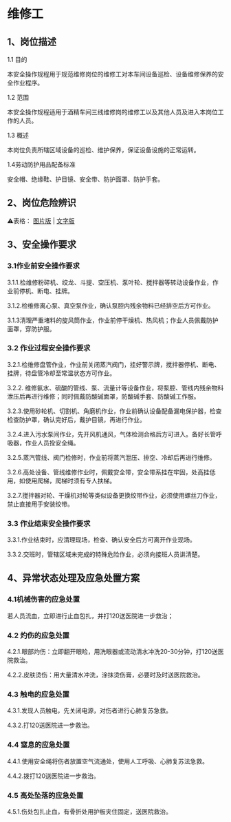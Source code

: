 # 维修工

## 1、岗位描述

1.1 目的

本安全操作规程用于规范维修岗位的维修工对本车间设备巡检、设备维修保养的安全作业程序。

1.2 范围

本安全操作规程适用于酒精车间三线维修岗的维修工以及其他人员及进入本岗位工作的人员。

1.3 概述

本岗位负责所辖区域设备的巡检、维护保养，保证设备设施的正常运转。

1.4劳动防护用品配备标准

安全帽、绝缘鞋、护目镜、安全带、防护面罩、防护手套。

## 2、岗位危险辨识

⚠️表格：
[图片版](../未分类/岗位危险辨识_图片版.md) | 
[文字版](../未分类/岗位危险辨识_文字版.md)

## 3、安全操作要求

### 3.1作业前安全操作要求

3.1.1.检维修粉碎机、绞龙、斗提、空压机、泵叶轮、搅拌器等转动设备作业，作业前停机、断电、挂牌。

3.1.2.检维修离心泵、真空泵作业，确认泵腔内残余物料已经排空后方可作业。

3.1.3清理严重堵料的旋风筒作业，作业前停干燥机、热风机；作业人员佩戴防护面罩，穿防护服。

### 3.2 作业过程安全操作要求

3.2.1.检维修盘管作业，作业前关闭蒸汽阀门，挂好警示牌，搅拌器停机、断电、挂牌，待盘管冷却至常温状态方可作业。

3.2.2. 维修氨水、硫酸的管线、泵、流量计等设备作业，将泵腔、管线内残余物料泄压后再进行维修；同时佩戴防酸碱面罩，防酸碱手套、防酸碱工作服。

3.2.3.使用砂轮机、切割机、角磨机作业，作业前确认设备配备漏电保护器，检查检查防护罩，确认完好后，戴护目镜，再进行作业。

3.2.4.进入污水泵间作业，先开风机通风，气体检测合格后方可进入。备好长管呼吸器，作业人员拴安全绳。

3.2.5.蒸汽管线、阀门检修时，作业前将蒸汽泄压、排空、冷却后再进行维修。

3.2.6.高处设备、管线维修作业时，佩戴安全带，安全带系挂在牢固，处高挂低用，如使用爬梯，爬梯时须有专人扶梯。

3.2.7.搅拌器对轮、干燥机对轮等类似设备更换绞带作业，必须使用螺丝刀作业，禁止直接用手安装绞带。

### 3.3 作业结束安全操作要求

3.3.1.作业结束时，应清理现场，检查、确认安全后方可离开作业现场。

3.3.2.交班时，管辖区域未完成的特殊危险作业，必须向接班人员讲清楚。

## 4、异常状态处理及应急处置方案

### 4.1机械伤害的应急处置

若人员流血，立即进行止血包扎，并打120送医院进一步救治；

### 4.2 灼伤的应急处置

4.2.1.眼部灼伤：立即翻开眼睑，用洗眼器或流动清水冲洗20-30分钟，打120送医院救治。

4.2.2.皮肤烫伤：用大量清水冲洗，涂抹烫伤膏，必要时及时送医院救治。

### 4.3 触电的应急处置

4.3.1.发现人员触电，先关闭电源，对伤者进行心肺复苏急救。

4.3.2.打120送医院进一步救治。

### 4.4 窒息的应急处置

4.4.1.使用安全绳将伤者放置空气流通处，使用人工呼吸、心肺复苏法急救。

4.4.2.拨打120送医院进一步救治。

### 4.5 高处坠落的应急处置

4.5.1.伤处包扎止血，有骨折处用护板夹住固定，送医院救治。